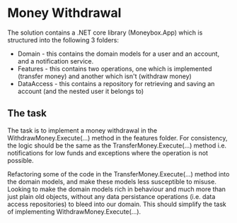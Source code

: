 # Money Withdrawal

The solution contains a .NET core library (Moneybox.App) which is structured into the following 3 folders:

* Domain - this contains the domain models for a user and an account, and a notification service.
* Features - this contains two operations, one which is implemented (transfer money) and another which isn't (withdraw money)
* DataAccess - this contains a repository for retrieving and saving an account (and the nested user it belongs to)

## The task

The task is to implement a money withdrawal in the WithdrawMoney.Execute(...) method in the features folder. For consistency, the logic should be the same as the TransferMoney.Execute(...) method i.e. notifications for low funds and exceptions where the operation is not possible. 

Refactoring some of the code in the TransferMoney.Execute(...) method into the domain models, and make these models less susceptible to misuse. Looking to make the domain models rich in behaviour and much more than just plain old objects, without any data persistance operations (i.e. data access repositories) to bleed into our domain. This should simplify the task of implementing WithdrawMoney.Execute(...).
